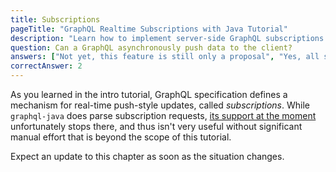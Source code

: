```yaml
---
title: Subscriptions
pageTitle: "GraphQL Realtime Subscriptions with Java Tutorial"
description: "Learn how to implement server-side GraphQL subscriptions with Java to add realtime functionality to an app."
question: Can a GraphQL asynchronously push data to the client?
answers: ["Not yet, this feature is still only a proposal", "Yes, all servers and clients are required to support this feature", "Yes, but not all servers and clients support it", "No"]
correctAnswer: 2
---
```


As you learned in the intro tutorial, GraphQL specification defines a mechanism for real-time push-style updates, called *subscriptions*. While `graphql-java` does parse subscription requests, [its support at the moment](https://github.com/graphql-java/graphql-java/pull/358) unfortunately stops there, and thus isn't very useful without significant manual effort that is beyond the scope of this tutorial.

Expect an update to this chapter as soon as the situation changes.